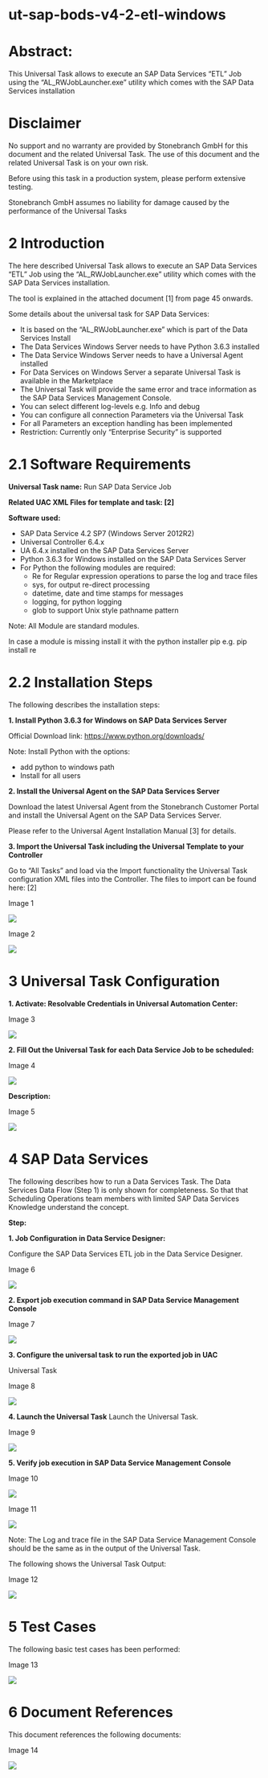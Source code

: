 # ut-sap-bods-v4-2-etl-windows
# Abstract: 

This Universal Task allows to execute an SAP Data Services “ETL” Job using the “AL_RWJobLauncher.exe” utility which comes with the SAP
Data Services installation

# Disclaimer

No support and no warranty are provided by Stonebranch GmbH for this document and the related Universal Task. The use of this document and the related Universal Task is on your own risk.

Before using this task in a production system, please perform extensive testing.

Stonebranch GmbH assumes no liability for damage caused by the performance of the Universal Tasks

# 2	Introduction

The here described Universal Task allows to execute an SAP Data Services “ETL” Job using the “AL_RWJobLauncher.exe” utility which comes
with the SAP Data Services installation. 

The tool is explained in the attached document [1] from page 45 onwards.

Some details about the universal task for SAP Data Services:
- It is based on the “AL_RWJobLauncher.exe” which is part of the Data Services Install
- The Data Services Windows Server needs to have Python 3.6.3 installed
- The Data Service Windows Server needs to have a Universal Agent installed
- For Data Services on Windows Server a separate Universal Task is available in the Marketplace 
- The Universal Task will provide the same error and trace information as the SAP Data Services Management Console.
- You can select different log-levels e.g. Info and debug
- You can configure all connection Parameters via the Universal Task
- For all Parameters an exception handling has been implemented
- Restriction: Currently only “Enterprise Security” is supported

# 2.1	Software Requirements

**Universal Task name:** Run SAP Data Service Job

**Related UAC XML Files for template and task: [2]**

**Software used:**

-	SAP Data Service 4.2 SP7 (Windows Server 2012R2)
-	Universal Controller 6.4.x
-	UA 6.4.x installed on the SAP Data Services Server
-	Python 3.6.3 for Windows installed on the SAP Data Services Server
-	For Python the following modules are required: 
      -	Re for Regular expression operations to parse the log and trace files
      -	sys, for output re-direct processing
      -	datetime, date and time stamps for messages
      -	logging, for python logging
      -	glob to support Unix style pathname pattern

   Note: All Module are standard modules. 

   In case a module is missing install it with the python installer pip e.g. pip install re

# 2.2	Installation Steps

The following describes the installation steps:

**1.	Install Python 3.6.3 for Windows on SAP Data Services Server**

Official Download link: https://www.python.org/downloads/

Note: 
Install Python with the options: 
-	add python to windows path
-	Install for all users

**2.	Install the Universal Agent on the SAP Data Services Server**

Download the latest Universal Agent from the Stonebranch Customer Portal and install the Universal Agent on the SAP Data Services
Server.

Please refer to the Universal Agent Installation Manual [3] for details. 

**3.	Import the Universal Task including the Universal Template to your Controller**

Go to “All Tasks” and load via the Import functionality the Universal Task configuration XML files into the Controller. The files to 
import can be found here: [2]

Image 1
   
![](images/image1.png)
   
Image 2
   
![](images/image2.png)

# 3	Universal Task Configuration

**1.	Activate: Resolvable Credentials in Universal Automation Center:**

Image 3

![](images/image3.png)

**2.	Fill Out the Universal Task for each Data Service Job to be scheduled:**

Image 4

![](images/image4.png)

**Description:**

Image 5

![](images/image5.png)

# 4	SAP Data Services

The following describes how to run a Data Services Task. The Data Services Data Flow (Step 1) is only shown for completeness. So that 
that Scheduling Operations team members with limited SAP Data Services Knowledge understand the concept. 

**Step:**

**1.	Job Configuration in Data Service Designer:**

Configure the SAP Data Services ETL job in the Data Service Designer.

Image 6

![](images/image6.png)

**2.	Export job execution command in SAP Data Service Management Console**

Image 7

![](images/image7.png)

**3.	Configure the universal task to run the exported job in UAC**

Universal Task

Image 8

![](images/image8.png)

**4.	Launch the Universal Task**
Launch the Universal Task.

Image 9

![](images/image9.png)

**5.	Verify job execution in SAP Data Service Management Console**

Image 10

![](images/image10.png)

Image 11

![](images/image11.png)

Note: The Log and trace file in the SAP Data Service Management Console should be the same as in the output of the Universal Task.

The following shows the Universal Task Output:

Image 12

![](images/image12.png)

# 5	Test Cases

The following basic test cases has been performed:

Image 13

![](images/image13.png)

# 6	Document References

This document references the following documents:

Image 14

![](images/image14.png)

